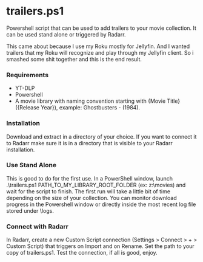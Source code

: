 # trailers.ps1
Powershell script that can be used to add trailers to your movie collection.  It can be used stand alone or triggered by Radarr.

This came about because I use my Roku mostly for Jellyfin.  And I wanted trailers that my Roku will recognize and play through my Jellyfin client.  So i smashed some shit together and this is the end result.

### Requirements
- YT-DLP
- Powershell
- A movie library with naming convention starting with {Movie Title} ({Release Year}), example: Ghostbusters - (1984).

### Installation
Download and extract in a directory of your choice.  If you want to connect it to Radarr make sure it is in a directory that is visible to your Radarr installation.

### Use Stand Alone
This is good to do for the first use.
In a PowerShell window, launch .\trailers.ps1 PATH_TO_MY_LIBRARY_ROOT_FOLDER (ex: z:\movies) and wait for the script to finish.  The first run will take a little bit of time depending on the size of your collection. You can monitor download progress in the Powershell window or directly inside the most recent log file stored under \logs.

### Connect with Radarr
In Radarr, create a new Custom Script connection (Settings > Connect > + > Custom Script) that triggers on Import and on Rename. Set the path to your copy of trailers.ps1.  Test the connection, if all is good, enjoy.
